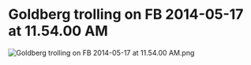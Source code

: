 # Goldberg trolling on FB 2014-05-17 at 11.54.00 AM

![Goldberg trolling on FB 2014-05-17 at 11.54.00 AM.png](Goldberg%20trolling%20on%20FB%202014-05-17%20at%2011%2054%2000%20AM%20622f015379aa4a2bb6d6d93f730d92b5/Goldberg_trolling_on_FB_2014-05-17_at_11.54.00_AM.png)